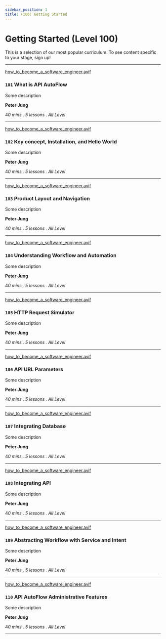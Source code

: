 ```yaml
---
sidebar_position: 1
title: (100) Getting Started
---
```

# Getting Started (Level 100)

This is a selection of our most popular curriculum. To see content specific to your stage, sign up!

---

[how_to_become_a_software_engineer.avif](how_to_become_a_software_engineer.avif)

### **`101`** What is API AutoFlow  

Some description

**Peter Jung**

4*0 mins . 5 lessons . All Level*

---

[how_to_become_a_software_engineer.avif](how_to_become_a_software_engineer.avif)

### **`102`** Key concept, Installation, and Hello World 

Some description

**Peter Jung**

4*0 mins . 5 lessons . All Level*

---

[how_to_become_a_software_engineer.avif](how_to_become_a_software_engineer.avif)

### **`103`** Product Layout and Navigation  

Some description

**Peter Jung**

4*0 mins . 5 lessons . All Level*

---

[how_to_become_a_software_engineer.avif](how_to_become_a_software_engineer.avif)

### **`104`** Understanding Workflow and Automation 

Some description

**Peter Jung**

4*0 mins . 5 lessons . All Level*

---

[how_to_become_a_software_engineer.avif](how_to_become_a_software_engineer.avif)

### **`105`** HTTP Request Simulator 

Some description

**Peter Jung**

4*0 mins . 5 lessons . All Level*

---

[how_to_become_a_software_engineer.avif](how_to_become_a_software_engineer.avif)

### **`106`** API URL Parameters 

Some description

**Peter Jung**

4*0 mins . 5 lessons . All Level*

---

[how_to_become_a_software_engineer.avif](how_to_become_a_software_engineer.avif)

### **`107`** Integrating Database 

Some description

**Peter Jung**

4*0 mins . 5 lessons . All Level*

---

[how_to_become_a_software_engineer.avif](how_to_become_a_software_engineer.avif)

### **`108`** Integrating API 

Some description

**Peter Jung**

4*0 mins . 5 lessons . All Level*

---

[how_to_become_a_software_engineer.avif](how_to_become_a_software_engineer.avif)

### **`109`** Abstracting Workflow with Service and Intent 

Some description

**Peter Jung**

4*0 mins . 5 lessons . All Level*

---

[how_to_become_a_software_engineer.avif](how_to_become_a_software_engineer.avif)

### **`110`** API AutoFlow Administrative Features 

Some description

**Peter Jung**

4*0 mins . 5 lessons . All Level*

---